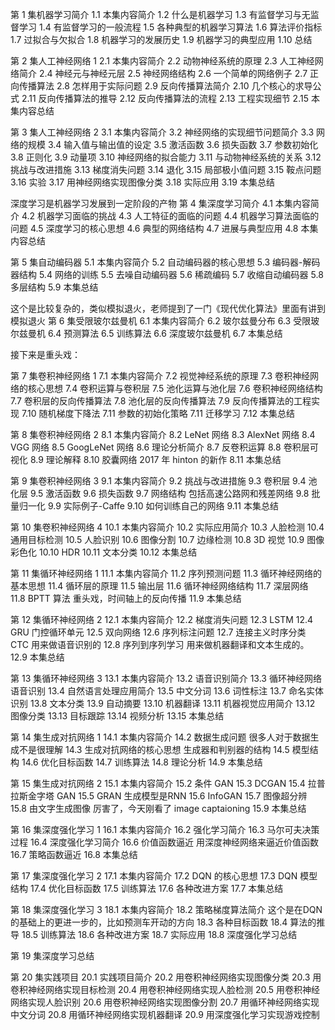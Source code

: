 第 1 集机器学习简介
1.1 本集内容简介
1.2 什么是机器学习
1.3 有监督学习与无监督学习
1.4 有监督学习的一般流程
1.5 各种典型的机器学习算法
1.6 算法评价指标
1.7 过拟合与欠拟合
1.8 机器学习的发展历史
1.9 机器学习的典型应用
1.10 总结


第 2 集人工神经网络 1
2.1 本集内容简介
2.2 动物神经系统的原理
2.3 人工神经网络简介
2.4 神经元与神经元层
2.5 神经网络结构
2.6 一个简单的网络例子
2.7 正向传播算法
2.8 怎样用于实际问题
2.9 反向传播算法简介
2.10 几个核心的求导公式
2.11 反向传播算法的推导
2.12 反向传播算法的流程
2.13 工程实现细节
2.15 本集内容总结


第 3 集人工神经网络 2
3.1 本集内容简介
3.2 神经网络的实现细节问题简介
3.3 网络的规模
3.4 输入值与输出值的设定
3.5 激活函数
3.6 损失函数
3.7 参数初始化
3.8 正则化
3.9 动量项
3.10 神经网络的拟合能力
3.11 与动物神经系统的关系
3.12 挑战与改进措施
3.13 梯度消失问题
3.14 退化
3.15 局部极小值问题
3.15 鞍点问题
3.16 实验
3.17 用神经网络实现图像分类
3.18 实际应用
3.19 本集总结


深度学习是机器学习发展到一定阶段的产物
第 4 集深度学习简介
4.1 本集内容简介
4.2 机器学习面临的挑战
4.3 人工特征的面临的问题
4.4 机器学习算法面临的问题
4.5 深度学习的核心思想
4.6 典型的网络结构
4.7 进展与典型应用
4.8 本集内容总结


第 5 集自动编码器
5.1 本集内容简介
5.2 自动编码器的核心思想
5.3 编码器-解码器结构
5.4 网络的训练
5.5 去噪自动编码器
5.6 稀疏编码
5.7 收缩自动编码器
5.8 多层结构
5.9 本集总结


这个是比较复杂的，类似模拟退火，老师提到了一门《现代优化算法》里面有讲到模拟退火
第 6 集受限玻尔兹曼机
6.1 本集内容简介
6.2 玻尔兹曼分布
6.3 受限玻尔兹曼机
6.4 预测算法
6.5 训练算法
6.6 深度玻尔兹曼机
6.7 本集总结



接下来是重头戏：

第 7 集卷积神经网络 1
7.1 本集内容简介
7.2 视觉神经系统的原理
7.3 卷积神经网络的核心思想
7.4 卷积运算与卷积层
7.5 池化运算与池化层
7.6 卷积神经网络结构
7.7 卷积层的反向传播算法
7.8 池化层的反向传播算法
7.9 反向传播算法的工程实现
7.10 随机梯度下降法
7.11 参数的初始化策略
7.11 迁移学习
7.12 本集总结


第 8 集卷积神经网络 2
8.1 本集内容简介
8.2 LeNet 网络
8.3 AlexNet 网络
8.4 VGG 网络
8.5 GoogLeNet 网络
8.6 理论分析简介
8.7 反卷积运算
8.8 卷积层可视化
8.9 理论解释
8.10 胶囊网络 2017 年 hinton 的新作
8.11 本集总结


第 9 集卷积神经网络 3
9.1 本集内容简介
9.2 挑战与改进措施
9.3 卷积层
9.4 池化层
9.5 激活函数
9.6 损失函数
9.7 网络结构  包括高速公路网和残差网络
9.8 批量归一化
9.9 实际例子-Caffe
9.10 如何训练自己的网络
9.11 本集总结


第 10 集卷积神经网络 4
10.1 本集内容简介
10.2 实际应用简介
10.3 人脸检测
10.4 通用目标检测
10.5 人脸识别
10.6 图像分割
10.7 边缘检测
10.8 3D 视觉
10.9 图像彩色化
10.10 HDR
10.11 文本分类
10.12 本集总结



第 11 集循环神经网络 1
11.1 本集内容简介
11.2 序列预测问题
11.3 循环神经网络的基本思想
11.4 循环层的原理
11.5 输出层
11.6 循环神经网络结构
11.7 深层网络
11.8 BPTT 算法   重头戏，时间轴上的反向传播
11.9 本集总结


第 12 集循环神经网络 2
12.1 本集内容简介
12.2 梯度消失问题
12.3 LSTM
12.4 GRU 门控循环单元
12.5 双向网络
12.6 序列标注问题
12.7 连接主义时序分类 CTC 用来做语音识别的
12.8 序列到序列学习 用来做机器翻译和文本生成的。
12.9 本集总结


第 13 集循环神经网络 3
13.1 本集内容简介
13.2 语音识别简介
13.3 循环神经网络语音识别
13.4 自然语言处理应用简介
13.5 中文分词
13.6 词性标注
13.7 命名实体识别
13.8 文本分类
13.9 自动摘要
13.10 机器翻译
13.11 机器视觉应用简介
13.12 图像分类
13.13 目标跟踪
13.14 视频分析
13.15 本集总结


第 14 集生成对抗网络 1
14.1 本集内容简介
14.2 数据生成问题  很多人对于数据生成不是很理解
14.3 生成对抗网络的核心思想  生成器和判别器的结构
14.5 模型结构
14.6 优化目标函数
14.7 训练算法
14.8 理论分析
14.9 本集总结


第 15 集生成对抗网络 2
15.1 本集内容简介
15.2 条件 GAN
15.3 DCGAN
15.4 拉普拉斯金字塔 GAN
15.5 GRAN  生成模型是RNN
15.6 InfoGAN
15.7 图像超分辨
15.8 由文字生成图像 厉害了，今天刚看了 image captaioning
15.9 本集总结


第 16 集深度强化学习 1
16.1 本集内容简介
16.2 强化学习简介
16.3 马尔可夫决策过程
16.4 深度强化学习简介
16.6 价值函数逼近   用深度神经网络来逼近价值函数
16.7 策略函数逼近
16.8 本集总结


第 17 集深度强化学习 2
17.1 本集内容简介
17.2 DQN 的核心思想
17.3 DQN 模型结构
17.4 优化目标函数
17.5 训练算法
17.6 各种改进方案
17.7 本集总结


第 18 集深度强化学习 3
18.1 本集内容简介
18.2 策略梯度算法简介 这个是在DQN 的基础上的更进一步的，比如预测车开动的方向
18.3 各种目标函数
18.4 算法的推导
18.5 训练算法
18.6 各种改进方案
18.7 实际应用
18.8 深度强化学习总结


第 19 集深度学习总结


第 20 集实践项目
20.1 实践项目简介
20.2 用卷积神经网络实现图像分类
20.3 用卷积神经网络实现目标检测
20.4 用卷积神经网络实现人脸检测
20.5 用卷积神经网络实现人脸识别
20.6 用卷积神经网络实现图像分割
20.7 用循环神经网络实现中文分词
20.8 用循环神经网络实现机器翻译
20.9 用深度强化学习实现游戏控制
